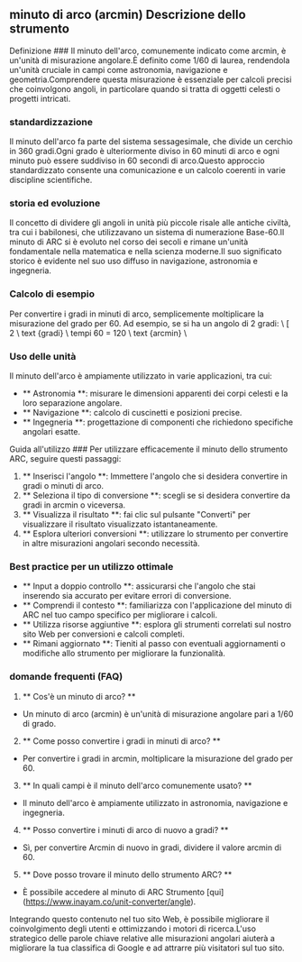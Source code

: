 ## minuto di arco (arcmin) Descrizione dello strumento

Definizione ###
Il minuto dell'arco, comunemente indicato come arcmin, è un'unità di misurazione angolare.È definito come 1/60 di laurea, rendendola un'unità cruciale in campi come astronomia, navigazione e geometria.Comprendere questa misurazione è essenziale per calcoli precisi che coinvolgono angoli, in particolare quando si tratta di oggetti celesti o progetti intricati.

### standardizzazione
Il minuto dell'arco fa parte del sistema sessagesimale, che divide un cerchio in 360 gradi.Ogni grado è ulteriormente diviso in 60 minuti di arco e ogni minuto può essere suddiviso in 60 secondi di arco.Questo approccio standardizzato consente una comunicazione e un calcolo coerenti in varie discipline scientifiche.

### storia ed evoluzione
Il concetto di dividere gli angoli in unità più piccole risale alle antiche civiltà, tra cui i babilonesi, che utilizzavano un sistema di numerazione Base-60.Il minuto di ARC si è evoluto nel corso dei secoli e rimane un'unità fondamentale nella matematica e nella scienza moderne.Il suo significato storico è evidente nel suo uso diffuso in navigazione, astronomia e ingegneria.

### Calcolo di esempio
Per convertire i gradi in minuti di arco, semplicemente moltiplicare la misurazione del grado per 60. Ad esempio, se si ha un angolo di 2 gradi:
\ [
2 \ text {gradi} \ tempi 60 = 120 \ text {arcmin}
\

### Uso delle unità
Il minuto dell'arco è ampiamente utilizzato in varie applicazioni, tra cui:
- ** Astronomia **: misurare le dimensioni apparenti dei corpi celesti e la loro separazione angolare.
- ** Navigazione **: calcolo di cuscinetti e posizioni precise.
- ** Ingegneria **: progettazione di componenti che richiedono specifiche angolari esatte.

Guida all'utilizzo ###
Per utilizzare efficacemente il minuto dello strumento ARC, seguire questi passaggi:
1. ** Inserisci l'angolo **: Immettere l'angolo che si desidera convertire in gradi o minuti di arco.
2. ** Seleziona il tipo di conversione **: scegli se si desidera convertire da gradi in arcmin o viceversa.
3. ** Visualizza il risultato **: fai clic sul pulsante "Converti" per visualizzare il risultato visualizzato istantaneamente.
4. ** Esplora ulteriori conversioni **: utilizzare lo strumento per convertire in altre misurazioni angolari secondo necessità.

### Best practice per un utilizzo ottimale
- ** Input a doppio controllo **: assicurarsi che l'angolo che stai inserendo sia accurato per evitare errori di conversione.
- ** Comprendi il contesto **: familiarizza con l'applicazione del minuto di ARC nel tuo campo specifico per migliorare i calcoli.
- ** Utilizza risorse aggiuntive **: esplora gli strumenti correlati sul nostro sito Web per conversioni e calcoli completi.
- ** Rimani aggiornato **: Tieniti al passo con eventuali aggiornamenti o modifiche allo strumento per migliorare la funzionalità.

### domande frequenti (FAQ)

1. ** Cos'è un minuto di arco? **
- Un minuto di arco (arcmin) è un'unità di misurazione angolare pari a 1/60 di grado.

2. ** Come posso convertire i gradi in minuti di arco? **
- Per convertire i gradi in arcmin, moltiplicare la misurazione del grado per 60.

3. ** In quali campi è il minuto dell'arco comunemente usato? **
- Il minuto dell'arco è ampiamente utilizzato in astronomia, navigazione e ingegneria.

4. ** Posso convertire i minuti di arco di nuovo a gradi? **
- Sì, per convertire Arcmin di nuovo in gradi, dividere il valore arcmin di 60.

5. ** Dove posso trovare il minuto dello strumento ARC? **
- È possibile accedere al minuto di ARC Strumento [qui] (https://www.inayam.co/unit-converter/angle).

Integrando questo contenuto nel tuo sito Web, è possibile migliorare il coinvolgimento degli utenti e ottimizzando i motori di ricerca.L'uso strategico delle parole chiave relative alle misurazioni angolari aiuterà a migliorare la tua classifica di Google e ad attrarre più visitatori sul tuo sito.